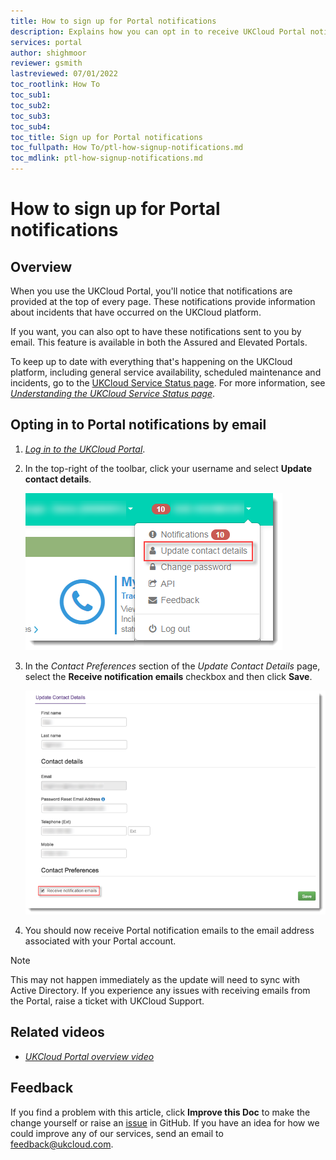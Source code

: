 ```yaml
---
title: How to sign up for Portal notifications
description: Explains how you can opt in to receive UKCloud Portal notifications by email
services: portal
author: shighmoor
reviewer: gsmith
lastreviewed: 07/01/2022
toc_rootlink: How To
toc_sub1: 
toc_sub2:
toc_sub3:
toc_sub4:
toc_title: Sign up for Portal notifications
toc_fullpath: How To/ptl-how-signup-notifications.md
toc_mdlink: ptl-how-signup-notifications.md
---
```


# How to sign up for Portal notifications

## Overview

When you use the UKCloud Portal, you'll notice that notifications are provided at the top of every page. These notifications provide information about incidents that have occurred on the UKCloud platform.

If you want, you can also opt to have these notifications sent to you by email. This feature is available in both the Assured and Elevated Portals.

To keep up to date with everything that's happening on the UKCloud platform, including general service availability, scheduled maintenance and incidents, go to the [UKCloud Service Status page](https://status.ukcloud.com/). For more information, see [*Understanding the UKCloud Service Status page*](../other/other-ref-status-page.md).

## Opting in to Portal notifications by email

1. [*Log in to the UKCloud Portal*](ptl-gs.md#logging-in-to-the-ukcloud-portal).

2. In the top-right of the toolbar, click your username and select **Update contact details**.

    ![Update contact details menu option](images/ptl-mnu-contact-details.png)

3. In the *Contact Preferences* section of the *Update Contact Details* page, select the **Receive notification emails** checkbox and then click **Save**.

    ![Receive notification emails option on Update Contact Details page](images/ptl-contact-details-notifications.png)

4. You should now receive Portal notification emails to the email address associated with your Portal account.

> [!NOTE]
> This may not happen immediately as the update will need to sync with Active Directory. If you experience any issues with receiving emails from the Portal, raise a ticket with UKCloud Support.

## Related videos

- [*UKCloud Portal overview video*](ptl-vid-portal.md)

## Feedback

If you find a problem with this article, click **Improve this Doc** to make the change yourself or raise an [issue](https://github.com/UKCloud/documentation/issues) in GitHub. If you have an idea for how we could improve any of our services, send an email to <feedback@ukcloud.com>.

